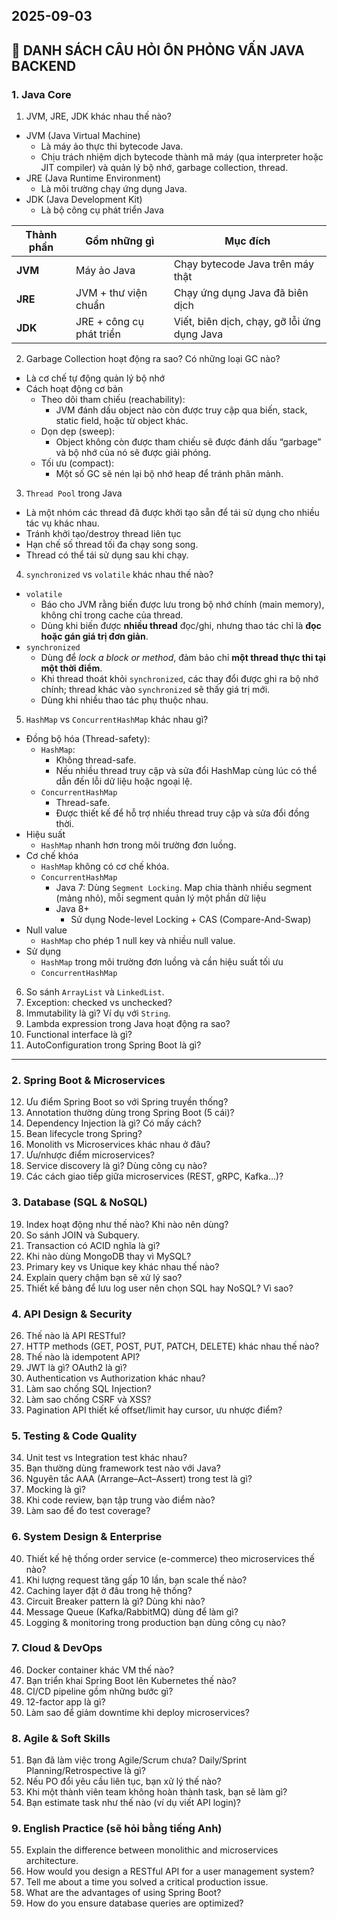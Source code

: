 ## 2025-09-03

## 📌 DANH SÁCH CÂU HỎI ÔN PHỎNG VẤN JAVA BACKEND

### 1. Java Core

1. JVM, JRE, JDK khác nhau thế nào?

- JVM (Java Virtual Machine)
  - Là máy ảo thực thi bytecode Java.
  - Chịu trách nhiệm dịch bytecode thành mã máy (qua interpreter hoặc JIT compiler) và quản lý bộ nhớ, garbage collection, thread.
- JRE (Java Runtime Environment)
  - Là môi trường chạy ứng dụng Java.
- JDK (Java Development Kit)
  - Là bộ công cụ phát triển Java

| Thành phần | Gồm những gì             | Mục đích                                    |
| ---------- | ------------------------ | ------------------------------------------- |
| **JVM**    | Máy ảo Java              | Chạy bytecode Java trên máy thật            |
| **JRE**    | JVM + thư viện chuẩn     | Chạy ứng dụng Java đã biên dịch             |
| **JDK**    | JRE + công cụ phát triển | Viết, biên dịch, chạy, gỡ lỗi ứng dụng Java |

2. Garbage Collection hoạt động ra sao? Có những loại GC nào?

- Là cơ chế tự động quản lý bộ nhớ
- Cách hoạt động cơ bản
  - Theo dõi tham chiếu (reachability):
    - JVM đánh dấu object nào còn được truy cập qua biến, stack, static field, hoặc từ object khác.
  - Dọn dẹp (sweep):
    - Object không còn được tham chiếu sẽ được đánh dấu “garbage” và bộ nhớ của nó sẽ được giải phóng.
  - Tối ưu (compact):
    - Một số GC sẽ nén lại bộ nhớ heap để tránh phân mảnh.

3. `Thread Pool` trong Java

- Là một nhóm các thread đã được khởi tạo sẵn để tái sử dụng cho nhiều tác vụ khác nhau.
- Tránh khởi tạo/destroy thread liên tục
- Hạn chế số thread tối đa chạy song song.
- Thread có thể tái sử dụng sau khi chạy.

4. `synchronized` vs `volatile` khác nhau thế nào?

- `volatile`
  - Báo cho JVM rằng biến được lưu trong bộ nhớ chính (main memory), không chỉ trong cache của thread.
  - Dùng khi biến được **nhiều thread** đọc/ghi, nhưng thao tác chỉ là **đọc hoặc gán giá trị đơn giản**.
- `synchronized`
  - Dùng để _lock a block or method_, đảm bảo chỉ **một thread thực thi tại một thời điểm**.
  - Khi thread thoát khỏi `synchronized`, các thay đổi được ghi ra bộ nhớ chính; thread khác vào `synchronized` sẽ thấy giá trị mới.
  - Dùng khi nhiều thao tác phụ thuộc nhau.

5. `HashMap` vs `ConcurrentHashMap` khác nhau gì?

- Đồng bộ hóa (Thread-safety):
  - `HashMap`:
    - Không thread-safe.
    - Nếu nhiều thread truy cập và sửa đổi HashMap cùng lúc có thể dẫn đến lỗi dữ liệu hoặc ngoại lệ.
  - `ConcurrentHashMap`
    - Thread-safe.
    - Được thiết kế để hỗ trợ nhiều thread truy cập và sửa đổi đồng thời.
- Hiệu suất
  - `HashMap` nhanh hơn trong môi trường đơn luồng.
- Cơ chế khóa
  - `HashMap` không có cơ chế khóa.
  - `ConcurrentHashMap`
    - Java 7: Dùng `Segment Locking`. Map chia thành nhiều segment (mảng nhỏ), mỗi segment quản lý một phần dữ liệu
    - Java 8+
      - Sử dụng Node-level Locking + CAS (Compare-And-Swap)
- Null value
  - `HashMap` cho phép 1 null key và nhiều null value.
- Sử dụng
  - `HashMap` trong môi trường đơn luồng và cần hiệu suất tối ưu
  - `ConcurrentHashMap` 

6. So sánh `ArrayList` và `LinkedList`.
7. Exception: checked vs unchecked?
8. Immutability là gì? Ví dụ với `String`.
9. Lambda expression trong Java hoạt động ra sao?
10. Functional interface là gì?
11. AutoConfiguration trong Spring Boot là gì?

---

### 2. Spring Boot & Microservices

12. Ưu điểm Spring Boot so với Spring truyền thống?
13. Annotation thường dùng trong Spring Boot (5 cái)?
14. Dependency Injection là gì? Có mấy cách?
15. Bean lifecycle trong Spring?
16. Monolith vs Microservices khác nhau ở đâu?
17. Ưu/nhược điểm microservices?
18. Service discovery là gì? Dùng công cụ nào?
19. Các cách giao tiếp giữa microservices (REST, gRPC, Kafka…)?

### 3. Database (SQL & NoSQL)

19. Index hoạt động như thế nào? Khi nào nên dùng?
20. So sánh JOIN và Subquery.
21. Transaction có ACID nghĩa là gì?
22. Khi nào dùng MongoDB thay vì MySQL?
23. Primary key vs Unique key khác nhau thế nào?
24. Explain query chậm bạn sẽ xử lý sao?
25. Thiết kế bảng để lưu log user nên chọn SQL hay NoSQL? Vì sao?

### 4. API Design & Security

26. Thế nào là API RESTful?
27. HTTP methods (GET, POST, PUT, PATCH, DELETE) khác nhau thế nào?
28. Thế nào là idempotent API?
29. JWT là gì? OAuth2 là gì?
30. Authentication vs Authorization khác nhau?
31. Làm sao chống SQL Injection?
32. Làm sao chống CSRF và XSS?
33. Pagination API thiết kế offset/limit hay cursor, ưu nhược điểm?

### 5. Testing & Code Quality

34. Unit test vs Integration test khác nhau?
35. Bạn thường dùng framework test nào với Java?
36. Nguyên tắc AAA (Arrange–Act–Assert) trong test là gì?
37. Mocking là gì?
38. Khi code review, bạn tập trung vào điểm nào?
39. Làm sao để đo test coverage?

### 6. System Design & Enterprise

40. Thiết kế hệ thống order service (e-commerce) theo microservices thế nào?
41. Khi lượng request tăng gấp 10 lần, bạn scale thế nào?
42. Caching layer đặt ở đâu trong hệ thống?
43. Circuit Breaker pattern là gì? Dùng khi nào?
44. Message Queue (Kafka/RabbitMQ) dùng để làm gì?
45. Logging & monitoring trong production bạn dùng công cụ nào?

### 7. Cloud & DevOps

46. Docker container khác VM thế nào?
47. Bạn triển khai Spring Boot lên Kubernetes thế nào?
48. CI/CD pipeline gồm những bước gì?
49. 12-factor app là gì?
50. Làm sao để giảm downtime khi deploy microservices?

### 8. Agile & Soft Skills

51. Bạn đã làm việc trong Agile/Scrum chưa? Daily/Sprint Planning/Retrospective là gì?
52. Nếu PO đổi yêu cầu liên tục, bạn xử lý thế nào?
53. Khi một thành viên team không hoàn thành task, bạn sẽ làm gì?
54. Bạn estimate task như thế nào (ví dụ viết API login)?

### 9. English Practice (sẽ hỏi bằng tiếng Anh)

55. Explain the difference between monolithic and microservices architecture.
56. How would you design a RESTful API for a user management system?
57. Tell me about a time you solved a critical production issue.
58. What are the advantages of using Spring Boot?
59. How do you ensure database queries are optimized?
